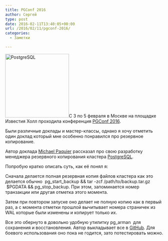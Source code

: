 ```yaml
---
title: PGConf 2016
author: Сергей
type: post
date: 2016-02-11T13:40:05+00:00
url: /2016/02/11/pgconf-2016/
categories:
  - Заметки

---
```

<a href="https://ssokolov.ru/wp-content/uploads/2016/02/PostgreSQL.png" rel="attachment"><img loading="lazy" decoding="async" class="alignleft wp-image-47" src="https://ssokolov.ru/wp-content/uploads/2016/02/PostgreSQL.png" alt="PostgreSQL" width="203" height="203" /></a>С 3 по 5 февраля в Москве на площадке Известия Холл проходила конференция <a href="https://pgconf.ru/" target="_blank">PGConf 2016</a>.

Были различные доклады и мастер-классы, однако я хочу отметить один доклад который мне особенно понравился про резервное копирование.

Автор доклада <a href="http://michael.otacoo.com/" target="_blank">Michael Paquier</a> рассказал про свою разработку менеджера резервного копирования кластера <a href="http://www.postgresql.org/" target="_blank">PostgreSQL</a>.

Попробую кратко описать суть, как её понял я:

Сначала делается полная резервная копия файлов кластера как это делается обычно  pg\_start\_backup && tar -zcf /path/to/backup.tar.gz  $PGDATA && pg\_stop\_backup. При этом, запоминается номер транзакции или другая отметка этого момента.

Затем при повтором запуске оно делает не полную копию как в первый раз, а с момента отметки прошлой вычитывает номера страничек из WAL которые были изменены и копирует только их.

Все это обернуто в довольно удобную утилитку pg_arman  для сохранения и восстановления. Автор выкладывает все в <a href="https://github.com/michaelpq/pg_arman" target="_blank">GitHub</a>. Для боевого использования оно пока не годится, зато потестировать можно.

&nbsp;